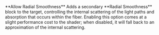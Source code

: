 <tr>
<td>**Allow Radial Smoothness**</td>
<td>Adds a secondary **Radial Smoothness** block to the target, controlling the internal scattering of the light paths and absorption that occurs within the fiber. Enabling this option comes at a slight performance cost to the shader; when disabled, it will fall back to an approximation of the internal scattering.</td>
</tr>
